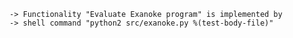    -> Functionality "Evaluate Exanoke program" is implemented by
    -> shell command "python2 src/exanoke.py %(test-body-file)"
